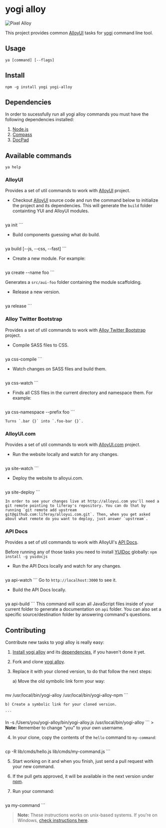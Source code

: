 # yogi alloy

![Pixel Alloy](http://cl.ly/image/110y3s2w2n1l/yogi.jpg)

This project provides common [AlloyUI](http://alloyui.com) tasks for [yogi](http://yui.github.com/yogi) command line tool.

## Usage

	ya [command] [--flags]

## Install

	npm -g install yogi yogi-alloy

## Dependencies

In order to sucessfully run all yogi alloy commands you must have the following dependencies installed:

1. [Node.js](http://nodejs.org/download/)
2. [Compass](http://compass-style.org/install/)
3. [DocPad](http://bevry.me/learn/docpad-install)

## Available commands

```
ya help
```

### AlloyUI

Provides a set of util commands to work with [AlloyUI](http://github.com/liferay/alloy-ui) project.

* Checkout [AlloyUI](https://github.com/liferay/alloy-ui) source code and run the command below to initialize the project and its dependencies. This will generate the `build` folder containting YUI and AlloyUI modules.

	```
ya init
	```

* Build components guessing what do build.

	```
ya build [--js, --css, --fast]
	```

* Create a new module. For example:

    ```
ya create --name foo
    ```

Generates a `src/aui-foo` folder containing the module scaffolding.

* Release a new version.

	```
ya release
	```

### Alloy Twitter Bootstrap

Provides a set of util commands to work with [Alloy Twitter Bootstrap](http://github.com/liferay/alloy-twitter-bootstrap) project.

* Compile SASS files to CSS.

	```
ya css-compile
	```

* Watch changes on SASS files and build them.

	```
ya css-watch
	```

* Finds all CSS files in the current directory and namespace them. For example:

    ```
ya css-namespace --prefix foo
    ```

    Turns `.bar {}` into `.foo-bar {}`.

### AlloyUI.com

Provides a set of util commands to work with [AlloyUI.com](http://github.com/liferay/alloyui.com) project.

* Run the website locally and watch for any changes.

	```
ya site-watch
	```

* Deploy the website to alloyui.com.

	```
ya site-deploy
	```
	
	In order to see your changes live at http://alloyui.com you'll need a git remote pointing to liferay's repository. You can do that by running `git remote add upstream git@github.com:liferay/alloyui.com.git`. Then, when you get asked about what remote do you want to deploy, just answer `upstream`.

### API Docs

Provides a set of util commands to work with AlloyUI's [API Docs](http://alloyui.com/api/). 

Before running any of those tasks you need to install [YUIDoc](http://yui.github.io/yuidoc/) globally: `npm install -g yuidocjs`

* Run the API Docs locally and watch for any changes.

	```
ya api-watch
	```
	Go to `http://localhost:3000` to see it.
	
* Build the API Docs locally.

	```
ya api-build
	```
	This command will scan all JavaScript files inside of your current folder to generate a documentation on `api` folder. You can also set a specific source/destination folder by answering command's questions.

## Contributing

Contribute new tasks to yogi alloy is really easy:

1. [Install yogi alloy](#install) and its [dependencies](#dependencies), if you haven't done it yet.
2. Fork and clone [yogi alloy](http://github.com/liferay/yogi-alloy).
3. Replace it with your cloned version, to do that follow the next steps:

	a) Move the old symbolic link form your way:

	```
mv /usr/local/bin/yogi-alloy /usr/local/bin/yogi-alloy-npm
	```

	b) Create a symbolic link for your cloned version.
	
	```
ln -s /Users/you/yogi-alloy/bin/yogi-alloy.js /usr/local/bin/yogi-alloy
	```
	> **Note:** Remember to change "you" to your own username.
	
4. In your clone, copy the contents of the `hello` command to `my-command`:

	```
cp -R lib/cmds/hello.js lib/cmds/my-command.js
	```

5. Start working on it and when you finish, just send a pull request with your new command.
6. If the pull gets approved, it will be available in the next version under [npm](https://npmjs.org/package/yogi-alloy).
7. Run your command:

	```
ya my-command
	```
	
> **Note:** These instructions works on unix-based systems. If you're on Windows, [check instructions here](https://github.com/liferay/yogi-alloy/wiki/Contributing-(Windows)).
